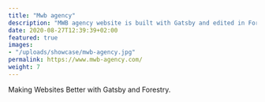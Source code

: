 ```yaml
---
title: "Mwb agency"
description: "MWB agency website is built with Gatsby and edited in Forestry"
date: 2020-08-27T12:39:39+02:00
featured: true
images:
- "/uploads/showcase/mwb-agency.jpg"
permalink: https://www.mwb-agency.com/
weight: 7
---
```


Making Websites Better with Gatsby and Forestry.

